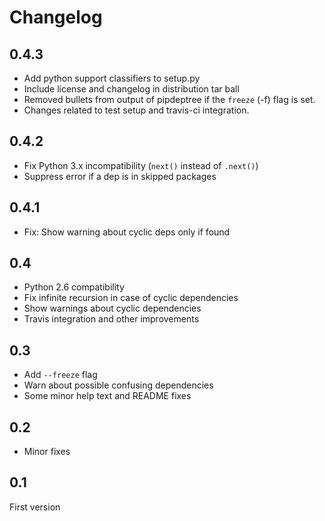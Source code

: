 Changelog
=========

0.4.3
-----

* Add python support classifiers to setup.py
* Include license and changelog in distribution tar ball
* Removed bullets from output of pipdeptree if the `freeze` (-f) flag
  is set.
* Changes related to test setup and travis-ci integration.


0.4.2
-----

* Fix Python 3.x incompatibility (`next()` instead of `.next()`)
* Suppress error if a dep is in skipped packages

0.4.1
-----

* Fix: Show warning about cyclic deps only if found

0.4
---

* Python 2.6 compatibility
* Fix infinite recursion in case of cyclic dependencies
* Show warnings about cyclic dependencies
* Travis integration and other improvements

0.3
---

* Add `--freeze` flag
* Warn about possible confusing dependencies
* Some minor help text and README fixes

0.2
---

* Minor fixes

0.1
---

First version
